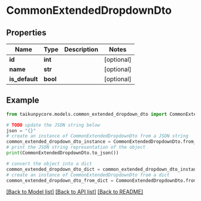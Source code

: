 # CommonExtendedDropdownDto


## Properties

Name | Type | Description | Notes
------------ | ------------- | ------------- | -------------
**id** | **int** |  | [optional] 
**name** | **str** |  | [optional] 
**is_default** | **bool** |  | [optional] 

## Example

```python
from taikunpycore.models.common_extended_dropdown_dto import CommonExtendedDropdownDto

# TODO update the JSON string below
json = "{}"
# create an instance of CommonExtendedDropdownDto from a JSON string
common_extended_dropdown_dto_instance = CommonExtendedDropdownDto.from_json(json)
# print the JSON string representation of the object
print(CommonExtendedDropdownDto.to_json())

# convert the object into a dict
common_extended_dropdown_dto_dict = common_extended_dropdown_dto_instance.to_dict()
# create an instance of CommonExtendedDropdownDto from a dict
common_extended_dropdown_dto_from_dict = CommonExtendedDropdownDto.from_dict(common_extended_dropdown_dto_dict)
```
[[Back to Model list]](../README.md#documentation-for-models) [[Back to API list]](../README.md#documentation-for-api-endpoints) [[Back to README]](../README.md)


